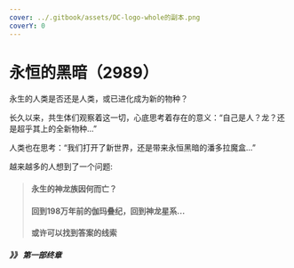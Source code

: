 ```yaml
---
cover: ../.gitbook/assets/DC-logo-whole的副本.png
coverY: 0
---
```


# 永恒的黑暗（2989）

永生的人类是否还是人类，或已进化成为新的物种？



长久以来，共生体们观察着这一切，心底思考着存在的意义：“自己是人？龙？还是超乎其上的全新物种...”



人类也在思考：“我们打开了新世界，还是带来永恒黑暗的潘多拉魔盒...”



越来越多的人想到了一个问题:

> #### 永生的神龙族因何而亡？&#x20;
>
> #### 回到198万年前的伽玛叠纪，回到神龙星系...
>
> #### **或许可以找到答案的线索**

#### _》》 **第一部终章**_
